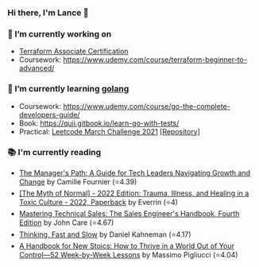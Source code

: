 ### Hi there, I'm Lance 👋

### 🔭 I’m currently working on 
- [Terraform Associate Certification](https://www.hashicorp.com/certification/terraform-associate)
- Coursework: https://www.udemy.com/course/terraform-beginner-to-advanced/<br>
### 🌱 I’m currently learning [golang](https://golang.org)
- Coursework: https://www.udemy.com/course/go-the-complete-developers-guide/
- Book: https://quii.gitbook.io/learn-go-with-tests/
- Practical: [Leetcode March Challenge 2021](https://leetcode.com/explore/challenge/card/march-leetcoding-challenge-2021) [[Repository]](https://github.com/lancefrench/leetcode)<br>
### 📚 I'm currently reading
  <!-- GOODREADS-LIST:START -->
- [The Manager's Path: A Guide for Tech Leaders Navigating Growth and Change](https://www.goodreads.com/review/show/6269411320?utm_medium=api&utm_source=rss) by Camille Fournier (⭐️4.39)
- [[The Myth of Normal] - 2022 Edition: Trauma, Illness, and Healing in a Toxic Culture - 2022, Paperback](https://www.goodreads.com/review/show/6157787033?utm_medium=api&utm_source=rss) by Everrin (⭐️4)
- [Mastering Technical Sales: The Sales Engineer's Handbook, Fourth Edition](https://www.goodreads.com/review/show/5083617084?utm_medium=api&utm_source=rss) by John Care (⭐️4.67)
- [Thinking, Fast and Slow](https://www.goodreads.com/review/show/3857554549?utm_medium=api&utm_source=rss) by Daniel Kahneman (⭐️4.17)
- [A Handbook for New Stoics: How to Thrive in a World Out of Your Control—52 Week-by-Week Lessons](https://www.goodreads.com/review/show/3880315152?utm_medium=api&utm_source=rss) by Massimo Pigliucci (⭐️4.04)
<!-- GOODREADS-LIST:END -->

